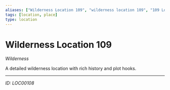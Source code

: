 ```yaml
---
aliases: ["Wilderness Location 109", "wilderness location 109", "109 Location Wilderness"]
tags: [location, place]
type: location
---
```


# Wilderness Location 109

*Wilderness*

A detailed wilderness location with rich history and plot hooks.

---
*ID: LOC00108*